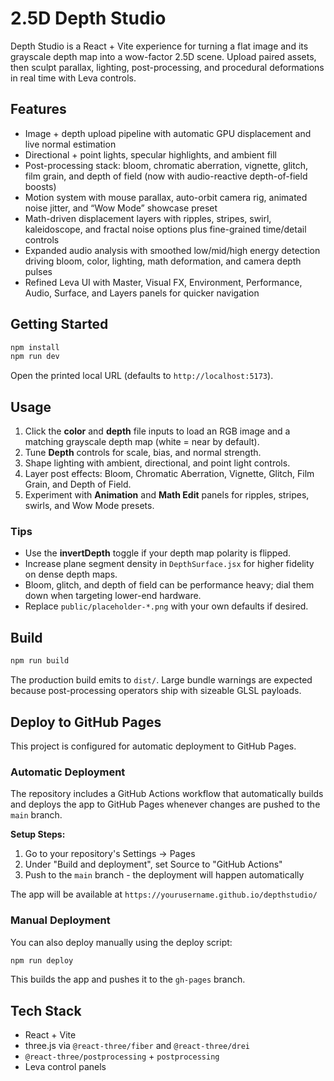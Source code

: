 # 2.5D Depth Studio

Depth Studio is a React + Vite experience for turning a flat image and its grayscale depth map into a wow-factor 2.5D scene. Upload paired assets, then sculpt parallax, lighting, post-processing, and procedural deformations in real time with Leva controls.

## Features

- Image + depth upload pipeline with automatic GPU displacement and live normal estimation
- Directional + point lights, specular highlights, and ambient fill
- Post-processing stack: bloom, chromatic aberration, vignette, glitch, film grain, and depth of field (now with audio-reactive depth-of-field boosts)
- Motion system with mouse parallax, auto-orbit camera rig, animated noise jitter, and “Wow Mode” showcase preset
- Math-driven displacement layers with ripples, stripes, swirl, kaleidoscope, and fractal noise options plus fine-grained time/detail controls
- Expanded audio analysis with smoothed low/mid/high energy detection driving bloom, color, lighting, math deformation, and camera depth pulses
- Refined Leva UI with Master, Visual FX, Environment, Performance, Audio, Surface, and Layers panels for quicker navigation

## Getting Started

```bash
npm install
npm run dev
```

Open the printed local URL (defaults to `http://localhost:5173`).

## Usage

1. Click the **color** and **depth** file inputs to load an RGB image and a matching grayscale depth map (white = near by default).
2. Tune **Depth** controls for scale, bias, and normal strength.
3. Shape lighting with ambient, directional, and point light controls.
4. Layer post effects: Bloom, Chromatic Aberration, Vignette, Glitch, Film Grain, and Depth of Field.
5. Experiment with **Animation** and **Math Edit** panels for ripples, stripes, swirls, and Wow Mode presets.

### Tips

- Use the **invertDepth** toggle if your depth map polarity is flipped.
- Increase plane segment density in `DepthSurface.jsx` for higher fidelity on dense depth maps.
- Bloom, glitch, and depth of field can be performance heavy; dial them down when targeting lower-end hardware.
- Replace `public/placeholder-*.png` with your own defaults if desired.

## Build

```bash
npm run build
```

The production build emits to `dist/`. Large bundle warnings are expected because post-processing operators ship with sizeable GLSL payloads.

## Deploy to GitHub Pages

This project is configured for automatic deployment to GitHub Pages.

### Automatic Deployment

The repository includes a GitHub Actions workflow that automatically builds and deploys the app to GitHub Pages whenever changes are pushed to the `main` branch.

**Setup Steps:**
1. Go to your repository's Settings → Pages
2. Under "Build and deployment", set Source to "GitHub Actions"
3. Push to the `main` branch - the deployment will happen automatically

The app will be available at `https://yourusername.github.io/depthstudio/`

### Manual Deployment

You can also deploy manually using the deploy script:

```bash
npm run deploy
```

This builds the app and pushes it to the `gh-pages` branch.

## Tech Stack

- React + Vite
- three.js via `@react-three/fiber` and `@react-three/drei`
- `@react-three/postprocessing` + `postprocessing`
- Leva control panels

